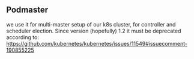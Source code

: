 ## Podmaster

we use it for multi-master setup of our k8s cluster, for controller and scheduler election. 
Since version (hopefully) 1.2 it must be deprecated according to:
https://github.com/kubernetes/kubernetes/issues/11549#issuecomment-190855225
